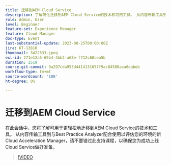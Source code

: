 ```yaml
---
title: 迁移到AEM Cloud Service
description: 了解简化迁移到AEM Cloud Service的技术和可用工具。 从内容传输工具到与Best Practice Analyzer配合使用的新Cloud Acceleration Manager，可评估您的环境。
role: Admin, User
level: Beginner
feature-set: Experience Manager
feature: Cloud Manager
doc-type: Event
last-substantial-update: 2023-08-25T00:00:00Z
jira: KT-13810
thumbnail: 3422533.jpeg
exl-id: 271e12a5-69b4-4bb2-a68e-f712c68cea5b
duration: 2519
source-git-commit: 9a297cda953d4414131657f9ac84580aea0eabeb
workflow-type: tm+mt
source-wordcount: '108'
ht-degree: 0%

---
```


# 迁移到AEM Cloud Service

在此会话中，您将了解可用于更轻松地迁移到AEM Cloud Service的技术和工具。 从内容传输工具到与Best Practice Analyzer配合使用以评估您的环境的新Cloud Acceleration Manager，请不要错过此支持课程，以确保您为成功上线Cloud Service做好准备。

>[!VIDEO](https://video.tv.adobe.com/v/3422533/?learn=on)
